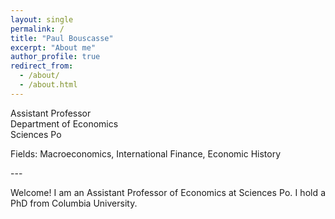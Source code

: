 ```yaml
---
layout: single
permalink: /
title: "Paul Bouscasse"
excerpt: "About me"
author_profile: true
redirect_from: 
  - /about/
  - /about.html
---
```

Assistant Professor  
Department of Economics  
Sciences Po  
  
<p style='text-align: justify;'>Fields: Macroeconomics, International Finance, Economic History</p>
---  
<p style='text-align: justify;'>Welcome! I am an Assistant Professor of Economics at Sciences Po. I hold a PhD from Columbia University.</p>

<script data-goatcounter="https://pab.goatcounter.com/count"
        async src="//gc.zgo.at/count.js"></script>
